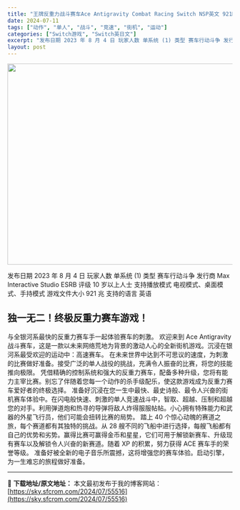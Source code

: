 ```yaml
---
title: "王牌反重力战斗赛车Ace Antigravity Combat Racing Switch NSP英文 921M"
date: 2024-07-11
tags: ["动作", "单人", "战斗", "竞速", "街机", "运动"]
categories: ["Switch游戏", "Switch英日文"]
excerpt: "发布日期 2023 年 8 月 4 日 玩家人数 单系统 (1) 类型 赛车行动斗争 发行商 Max Interactive Studio ESRB 评级 10 岁以上人士 支持播放模式 电视模式、桌面模式、手持模式 游戏文件大小 921 兆 支持的语言 英语 独一无二！终极反重力赛车游戏！ 与全银&hellip;"
layout: post
---
```


<img class="size-full wp-image-55517 aligncenter" src="https://sky.sfcrom.com/wp-content/uploads/2024/07/2024071108291030.webp" alt="" width="801" height="451" />

发布日期 2023 年 8 月 4 日
玩家人数 单系统 (1)
类型 赛车行动斗争
发行商 Max Interactive Studio
ESRB 评级 10 岁以上人士
支持播放模式 电视模式、桌面模式、手持模式
游戏文件大小 921 兆
支持的语言 英语
<h2 class="sc-s17bth-0 bMmuUN">独一无二！终极反重力赛车游戏！</h2>
与全银河系最快的反重力赛车手一起体验赛车的刺激。
欢迎来到 Ace Antigravity 战斗赛车，这是一款以未来网络荒地为背景的激动人心的全新街机游戏。沉浸在银河系最受欢迎的运动中：高速赛车。
在未来世界中达到不可思议的速度，为刺激的比赛做好准备。接受广泛的单人战役的挑战，充满令人振奋的比赛，将您的技能推向极限。
凭借精确的控制系统和强大的反重力赛车，配备多种升级，您将有能力主宰比赛。别忘了伴随着您每一个动作的杀手级配乐，使这款游戏成为反重力赛车爱好者的终极选择。
准备好沉浸在您一生中最快、最史诗般、最令人兴奋的街机赛车体验中。在闪电般快速、刺激的单人竞速战斗中，智取、超越、压制和超越您的对手。利用弹道炮和热寻的导弹将敌人炸得服服帖帖。小心拥有特殊能力和武器的外星飞行员，他们可能会扭转比赛的局势。
踏上 40 个惊心动魄的赛道之旅，每个赛道都有其独特的挑战。从 28 艘不同的飞船中进行选择，每艘飞船都有自己的优势和劣势。赢得比赛可赢得金币和星星，它们可用于解锁新赛车、升级现有赛车以及解锁令人兴奋的新赛道。随着 XP 的积累，努力获得 ACE 赛车手的荣誉等级。
准备好被全新的电子音乐所震撼，这将增强您的赛车体验。启动引擎，为一生难忘的旅程做好准备。

---
📖 **下载地址/原文地址：** 本文最初发布于我的博客网站：[https://sky.sfcrom.com/2024/07/55516](https://sky.sfcrom.com/2024/07/55516)
